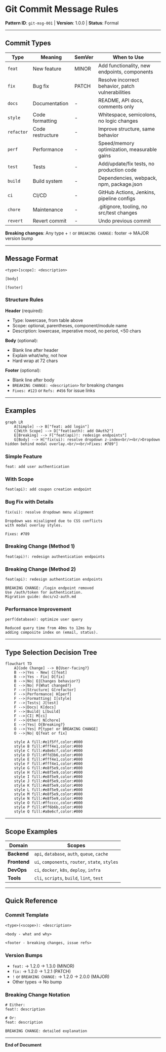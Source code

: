 # Git Commit Message Rules

**Pattern ID**: `git-msg-001` | **Version**: 1.0.0 | **Status**: Formal

***

## Commit Types

| Type | Meaning | SemVer | When to Use |
|------|---------|--------|-------------|
| `feat` | New feature | MINOR | Add functionality, new endpoints, components |
| `fix` | Bug fix | PATCH | Resolve incorrect behavior, patch vulnerabilities |
| `docs` | Documentation | - | README, API docs, comments only |
| `style` | Code formatting | - | Whitespace, semicolons, no logic changes |
| `refactor` | Code restructure | - | Improve structure, same behavior |
| `perf` | Performance | - | Speed/memory optimization, measurable gains |
| `test` | Tests | - | Add/update/fix tests, no production code |
| `build` | Build system | - | Dependencies, webpack, npm, package.json |
| `ci` | CI/CD | - | GitHub Actions, Jenkins, pipeline configs |
| `chore` | Maintenance | - | .gitignore, tooling, no src/test changes |
| `revert` | Revert commit | - | Undo previous commit |

**Breaking changes**: Any type + `!` or `BREAKING CHANGE:` footer → MAJOR version bump

***

## Message Format

```
<type>[scope]: <description>

[body]

[footer]
```

### Structure Rules

**Header** (required):
- Type: lowercase, from table above
- Scope: optional, parentheses, component/module name
- Description: lowercase, imperative mood, no period, <50 chars

**Body** (optional):
- Blank line after header
- Explain what/why, not how
- Hard wrap at 72 chars

**Footer** (optional):
- Blank line after body
- `BREAKING CHANGE: <description>` for breaking changes
- `Fixes: #123` or `Refs: #456` for issue links

***

## Examples

```mermaid
graph LR
    A[Simple] --> B["feat: add login"]
    C[With Scope] --> D["feat(auth): add OAuth2"]
    E[Breaking] --> F["feat(api)!: redesign endpoints"]
    G[Body] --> H["fix(ui): resolve dropdown z-index<br/><br/>Dropdown hidden behind modal overlay.<br/><br/>Fixes: #789"]
```

### Simple Feature
```
feat: add user authentication
```

### With Scope
```
feat(api): add coupon creation endpoint
```

### Bug Fix with Details
```
fix(ui): resolve dropdown menu alignment

Dropdown was misaligned due to CSS conflicts
with modal overlay styles.

Fixes: #789
```

### Breaking Change (Method 1)
```
feat(api)!: redesign authentication endpoints
```

### Breaking Change (Method 2)
```
feat(api): redesign authentication endpoints

BREAKING CHANGE: /login endpoint removed
Use /auth/token for authentication.
Migration guide: docs/v2-auth.md
```

### Performance Improvement
```
perf(database): optimize user query

Reduced query time from 40ms to 12ms by
adding composite index on (email, status).
```

***

## Type Selection Decision Tree

```mermaid
flowchart TD
    A[Code Change] --> B{User-facing?}
    B -->|Yes - New| C[feat]
    B -->|Yes - Fix| D[fix]
    B -->|No| E{Changes behavior?}
    E -->|No| F{What changed?}
    F -->|Structure| G[refactor]
    F -->|Performance| H[perf]
    F -->|Formatting| I[style]
    F -->|Tests| J[test]
    F -->|Docs| K[docs]
    F -->|Build| L[build]
    F -->|CI| M[ci]
    F -->|Other| N[chore]
    E -->|Yes| O{Breaking?}
    O -->|Yes| P[type! or BREAKING CHANGE]
    O -->|No| Q[feat or fix]

    style A fill:#e1f5ff,color:#000
    style B fill:#fff4e1,color:#000
    style C fill:#a8e6cf,color:#000
    style D fill:#ffd3b6,color:#000
    style E fill:#fff4e1,color:#000
    style F fill:#fff4e1,color:#000
    style G fill:#e8f5e9,color:#000
    style H fill:#e8f5e9,color:#000
    style I fill:#e8f5e9,color:#000
    style J fill:#e8f5e9,color:#000
    style K fill:#e8f5e9,color:#000
    style L fill:#e8f5e9,color:#000
    style M fill:#e8f5e9,color:#000
    style N fill:#e8f5e9,color:#000
    style O fill:#ffcccc,color:#000
    style P fill:#ff6b6b,color:#000
    style Q fill:#a8e6cf,color:#000
```

***

## Scope Examples

| Domain | Scopes |
|--------|--------|
| **Backend** | `api`, `database`, `auth`, `queue`, `cache` |
| **Frontend** | `ui`, `components`, `router`, `state`, `styles` |
| **DevOps** | `ci`, `docker`, `k8s`, `deploy`, `infra` |
| **Tools** | `cli`, `scripts`, `build`, `lint`, `test` |

***

## Quick Reference

### Commit Template
```
<type>(<scope>): <description>

<body - what and why>

<footer - breaking changes, issue refs>
```

### Version Bumps
- `feat:` → 1.2.0 → 1.3.0 (MINOR)
- `fix:` → 1.2.0 → 1.2.1 (PATCH)
- `!` or `BREAKING CHANGE:` → 1.2.0 → 2.0.0 (MAJOR)
- Other types → No bump

### Breaking Change Notation
```
# Either:
feat!: description

# Or:
feat: description

BREAKING CHANGE: detailed explanation
```

***

**End of Document**